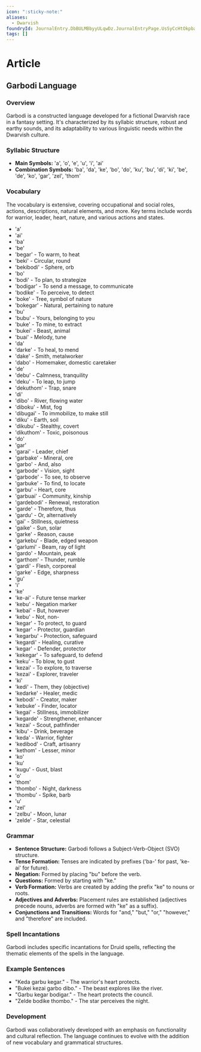 ```yaml
---
icon: ":sticky-note:"
aliases:
  - Dwarvish
foundryId: JournalEntry.DbBULMBbyyULqwDz.JournalEntryPage.UsSyCcHtOkpbaPir
tags: []
---
```


# Article
## Garbodi Language

### Overview

Garbodi is a constructed language developed for a fictional Dwarvish race in a fantasy setting. It's characterized by its syllabic structure, robust and earthy sounds, and its adaptability to various linguistic needs within the Dwarvish culture.

### Syllabic Structure

*   **Main Symbols:** 'a', 'o', 'e', 'u', 'i', 'ai'
*   **Combination Symbols:** 'ba', 'da', 'ke', 'bo', 'do', 'ku', 'bu', 'di', 'ki', 'be', 'de', 'ko', 'gar', 'zel', 'thom'

### Vocabulary

The vocabulary is extensive, covering occupational and social roles, actions, descriptions, natural elements, and more. Key terms include words for warrior, leader, heart, nature, and various actions and states.  
  

*   'a'
*   'ai'
*   'ba'
*   'be'
*   'begar' - To warm, to heat
*   'beki' - Circular, round
*   'bekibodi' - Sphere, orb
*   'bo'
*   'bodi' - To plan, to strategize
*   'bodigar' - To send a message, to communicate
*   'bodike' - To perceive, to detect
*   'boke' - Tree, symbol of nature
*   'bokegar' - Natural, pertaining to nature
*   'bu'
*   'bubu' - Yours, belonging to you
*   'buke' - To mine, to extract
*   'bukei' - Beast, animal
*   'buai' - Melody, tune
*   'da'
*   'darke' - To heal, to mend
*   'dake' - Smith, metalworker
*   'dabo' - Homemaker, domestic caretaker
*   'de'
*   'debu' - Calmness, tranquility
*   'deku' - To leap, to jump
*   'dekuthom' - Trap, snare
*   'di'
*   'dibo' - River, flowing water
*   'diboku' - Mist, fog
*   'dibugai' - To immobilize, to make still
*   'diku' - Earth, soil
*   'dikubu' - Stealthy, covert
*   'dikuthom' - Toxic, poisonous
*   'do'
*   'gar'
*   'garai' - Leader, chief
*   'garbake' - Mineral, ore
*   'garbo' - And, also
*   'garbode' - Vision, sight
*   'garbode' - To see, to observe
*   'garbuke' - To find, to locate
*   'garbu' - Heart, core
*   'garbuai' - Community, kinship
*   'gardebodi' - Renewal, restoration
*   'garde' - Therefore, thus
*   'gardu' - Or, alternatively
*   'gai' - Stillness, quietness
*   'gaike' - Sun, solar
*   'garke' - Reason, cause
*   'garkebu' - Blade, edged weapon
*   'garlumi' - Beam, ray of light
*   'gardo' - Mountain, peak
*   'garthom' - Thunder, rumble
*   'gardi' - Flesh, corporeal
*   'garke' - Edge, sharpness
*   'gu'
*   'i'
*   'ke'
*   'ke-ai' - Future tense marker
*   'kebu' - Negation marker
*   'kebai' - But, however
*   'kebu' - Not, non-
*   'kegar' - To protect, to guard
*   'kegar' - Protector, guardian
*   'kegarbu' - Protection, safeguard
*   'kegardi' - Healing, curative
*   'kegar' - Defender, protector
*   'kekegar' - To safeguard, to defend
*   'keku' - To blow, to gust
*   'kezai' - To explore, to traverse
*   'kezai' - Explorer, traveler
*   'ki'
*   'kedi' - Them, they (objective)
*   'kedarke' - Healer, medic
*   'kebodi' - Creator, maker
*   'kebuke' - Finder, locator
*   'kegai' - Stillness, immobilizer
*   'kegarde' - Strengthener, enhancer
*   'kezai' - Scout, pathfinder
*   'kibu' - Drink, beverage
*   'keda' - Warrior, fighter
*   'kedibod' - Craft, artisanry
*   'kethom' - Lesser, minor
*   'ko'
*   'ku'
*   'kugu' - Gust, blast
*   'o'
*   'thom'
*   'thombo' - Night, darkness
*   'thombu' - Spike, barb
*   'u'
*   'zel'
*   'zelbu' - Moon, lunar
*   'zelde' - Star, celestial

### Grammar

*   **Sentence Structure:** Garbodi follows a Subject-Verb-Object (SVO) structure.
*   **Tense Formation:** Tenses are indicated by prefixes ('ba-' for past, 'ke-ai' for future).
*   **Negation:** Formed by placing "bu" before the verb.
*   **Questions:** Formed by starting with "ke."
*   **Verb Formation:** Verbs are created by adding the prefix "ke" to nouns or roots.
*   **Adjectives and Adverbs:** Placement rules are established (adjectives precede nouns, adverbs are formed with "ke" as a suffix).
*   **Conjunctions and Transitions:** Words for "and," "but," "or," "however," and "therefore" are included.

### Spell Incantations

Garbodi includes specific incantations for Druid spells, reflecting the thematic elements of the spells in the language.

### Example Sentences

*   "Keda garbu kegar." - The warrior's heart protects.
*   "Bukei kezai garbo dibo." - The beast explores like the river.
*   "Garbu kegar bodigar." - The heart protects the council.
*   "Zelde bodike thombo." - The star perceives the night.

### Development

Garbodi was collaboratively developed with an emphasis on functionality and cultural reflection. The language continues to evolve with the addition of new vocabulary and grammatical structures.